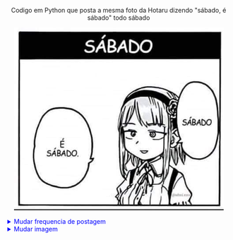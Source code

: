 <p align="center">
Codigo em Python que posta a mesma foto da Hotaru dizendo "sábado, é sábado" todo sábado
</p>



<p align="center">
  <img src="./image/sabado.jpg" alt="Descrição da Imagem">
</p>

<details style="color: blue;">
  <summary>Mudar frequencia de postagem</summary>
  
  Para alterar a Frquencia de postagem acessse o arquivo na pasta workflow e mude a variavel (- cron: '0 9 * * 6' )
    
  **m h dom mon dow**
    
  m representa os minutos (0 a 59).  
  h representa as horas (0 a 23).  
  dom representa o dia do mês (1 a 31).  
  mon representa o mês (1 a 12).  
  dow representa o dia da semana (0 a 6, sendo 0 domingo).  

</details>

<details style="color: blue;">
     <summary>Mudar imagem</summary>
  Acesse o arquivo (main.py) e mude o ('./image/sabado.jpg') para o nome do arquivo que voce upou na pasta image  
  
</details>



